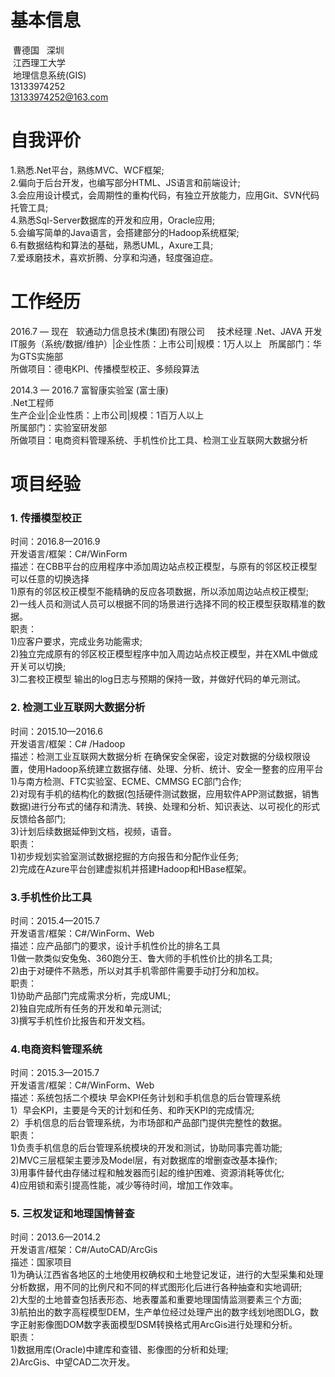 # 基本信息 #

  曹德国    深圳  
  江西理工大学  
  地理信息系统(GIS)  
  13133974252   
  13133974252@163.com

# 自我评价 #
1.熟悉.Net平台，熟练MVC、WCF框架;  
2.偏向于后台开发，也编写部分HTML、JS语言和前端设计;  
3.会应用设计模式，会周期性的重构代码，有独立开放能力，应用Git、SVN代码托管工具;   
4.熟悉Sql-Server数据库的开发和应用，Oracle应用;    
5.会编写简单的Java语言，会搭建部分的Hadoop系统框架;   
6.有数据结构和算法的基础，熟悉UML，Axure工具;   
7.爱琢磨技术，喜欢折腾、分享和沟通，轻度强迫症。   

# 工作经历 #
2016.7 — 现在   软通动力信息技术(集团)有限公司    
技术经理
.Net、JAVA 开发
IT服务（系统/数据/维护）|企业性质：上市公司|规模：1万人以上   
所属部门：华为GTS实施部   
所做项目：德电KPI、传播模型校正、多频段算法   

2014.3 — 2016.7  富智康实验室 (富士康)   
.Net工程师   
生产企业|企业性质：上市公司|规模：1百万人以上    
所属部门：实验室研发部   
所做项目：电商资料管理系统、手机性价比工具、检测工业互联网大数据分析    

# 项目经验 #

### 1. 传播模型校正 
时间：2016.8—2016.9</br>
开发语言/框架：C#/WinForm</br>
描述：在CBB平台的应用程序中添加周边站点校正模型，与原有的邻区校正模型可以任意的切换选择   
1)原有的邻区校正模型不能精确的反应各项数据，所以添加周边站点校正模型;    
2)一线人员和测试人员可以根据不同的场景进行选择不同的校正模型获取精准的数据。   
职责：   
1)应客户要求，完成业务功能需求;   
2)独立完成原有的邻区校正模型程序中加入周边站点校正模型，并在XML中做成开关可以切换;    
3)二套校正模型 输出的log日志与预期的保持一致，并做好代码的单元测试。

### 2. 检测工业互联网大数据分析 
时间：2015.10—2016.6   
开发语言/框架：C# /Hadoop    
描述：检测工业互联网大数据分析 在确保安全保密，设定对数据的分级权限设置，使用Hadoop系统建立数据存储、处理、分析、统计、安全一整套的应用平台   
1)与南方检测、FTC实验室、ECME、CMMSG EC部门合作;   
2)对现有手机的结构化的数据(包括硬件测试数据，应用软件APP测试数据，销售数据)进行分布式的储存和清洗、转换、处理和分析、知识表达、以可视化的形式反馈给各部门;   
3)计划后续数据延伸到文档，视频，语音。    
职责：   
1)初步规划实验室测试数据挖掘的方向报告和分配作业任务;    
2)完成在Azure平台创建虚拟机并搭建Hadoop和HBase框架。

### 3.手机性价比工具 
时间：2015.4—2015.7    
开发语言/框架：C#/WinForm、Web    
描述：应产品部门的要求，设计手机性价比的排名工具    
1)做一款类似安兔兔、360跑分王、鲁大师的手机性价比的排名工具;   
2)由于对硬件不熟悉，所以对其手机零部件需要手动打分和加权。    
职责：   
1)协助产品部门完成需求分析，完成UML;   
2)独自完成所有任务的开发和单元测试;   
3)撰写手机性价比报告和开发文档。

### 4.电商资料管理系统 
时间：2015.3—2015.7    
开发语言/框架：C#/WinForm、Web    
描述：系统包括二个模块 早会KPI任务计划和手机信息的后台管理系统   
1）早会KPI，主要是今天的计划和任务、和昨天KPI的完成情况;    
2）手机信息的后台管理系统，为市场部和产品部门提供完整性的数据。    
职责：   
1)负责手机信息的后台管理系统模块的开发和测试，协助同事完善功能;   
2)MVC三层框架主要涉及Model层，有对数据库的增删查改基本操作;   
3)用事件替代由存储过程和触发器而引起的维护困难、资源消耗等优化;   
4)应用锁和索引提高性能，减少等待时间，增加工作效率。

### 5. 三权发证和地理国情普查
时间：2013.6—2014.2    
开发语言/框架：C#/AutoCAD/ArcGis   
描述：国家项目   
1)为确认江西省各地区的土地使用权确权和土地登记发证，进行的大型采集和处理分析数据，用不同的比例尺和不同的样式图形化后进行各种抽查和实地调研;   
2)大型的土地普查包括表形态、地表覆盖和重要地理国情监测要素三个方面;   
3)航拍出的数字高程模型DEM，生产单位经过处理产出的数字线划地图DLG，数字正射影像图DOM数字表面模型DSM转换格式用ArcGis进行处理和分析。   
职责：   
1)数据用库(Oracle)中建库和查错、影像图的分析和处理;   
2)ArcGis、中望CAD二次开发。

